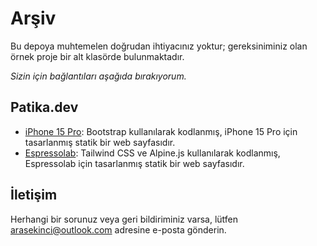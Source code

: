 # Arşiv

Bu depoya muhtemelen doğrudan ihtiyacınız yoktur; gereksiniminiz olan örnek proje bir alt klasörde bulunmaktadır.

*Sizin için bağlantıları aşağıda bırakıyorum.*

## Patika.dev

- [iPhone 15 Pro](./patika/iphone-15-pro): Bootstrap kullanılarak kodlanmış, iPhone 15 Pro için tasarlanmış statik bir web sayfasıdır.
- [Espressolab](./patika/espressolab): Tailwind CSS ve Alpine.js kullanılarak kodlanmış, Espressolab için tasarlanmış statik bir web sayfasıdır.

## İletişim

Herhangi bir sorunuz veya geri bildiriminiz varsa, lütfen arasekinci@outlook.com adresine e-posta gönderin.
